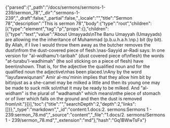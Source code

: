 {"parsed":{"_path":"/docs/sermons/sermons-1-239/sermon_78","_dir":"sermons-1-239","_draft":false,"_partial":false,"_locale":"","title":"Sermon 78","description":"This is sermon 78","body":{"type":"root","children":[{"type":"element","tag":"p","props":{},"children":[{"type":"text","value":"About Umayyads\nThe Banu Umayyah (Umayyads) are allowing me the inheritance of Muhammad (p.b.u.h.a.h.\np.) bit (by bit). By Allah, if I live I would throw them away as the butcher removes the dust\nfrom the dust-covered piece of flesh.\nas-Sayyid ar-Radi says: In one version for \"al-widhamu't-taribah\" (dust covered piece of\nflesh) the words \"at-turabu'l-wadhimah\" (the soil sticking on a piece of flesh) have been\nshown. That is, for the adjective the qualified noun and for the qualified noun the adjective\nhas been placed.\nAny by the word \"layufawwiqunani\" Amir al-mu'minin implies that they allow him bit by bit\njust as a she-camel may be milked a little and then its young one may be made to suck milk so\nthat it may be ready to be milked. And \"al-widham\" is the plural of \"wadhamah\" which means\nthe piece of stomach or of liver which falls on the ground and then the dust is removed from\nit."}]}],"toc":{"title":"","searchDepth":2,"depth":2,"links":[]}},"_type":"markdown","_id":"content:1.docs:2. sermons:Sermons 1 - 239:sermon_78.md","_source":"content","_file":"1.docs/2. sermons/Sermons 1 - 239/sermon_78.md","_extension":"md"},"hash":"Gq1BWwTsFx"}